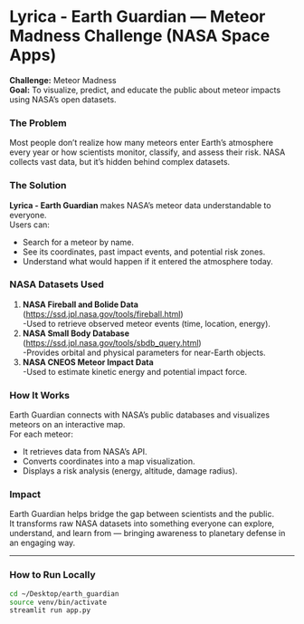 # Lyrica - Earth Guardian — Meteor Madness Challenge (NASA Space Apps)

**Challenge:** Meteor Madness  
**Goal:** To visualize, predict, and educate the public about meteor impacts using NASA’s open datasets.  

### The Problem
Most people don’t realize how many meteors enter Earth’s atmosphere every year or how scientists monitor, classify, and assess their risk. NASA collects vast data, but it’s hidden behind complex datasets.

### The Solution
**Lyrica - Earth Guardian** makes NASA’s meteor data understandable to everyone.  
Users can:
- Search for a meteor by name.  
- See its coordinates, past impact events, and potential risk zones.  
- Understand what would happen if it entered the atmosphere today.

### NASA Datasets Used
1. **NASA Fireball and Bolide Data** (https://ssd.jpl.nasa.gov/tools/fireball.html)  
    -Used to retrieve observed meteor events (time, location, energy).  
2. **NASA Small Body Database** (https://ssd.jpl.nasa.gov/tools/sbdb_query.html)  
    -Provides orbital and physical parameters for near-Earth objects.  
3. **NASA CNEOS Meteor Impact Data**  
    -Used to estimate kinetic energy and potential impact force.

### How It Works
Earth Guardian connects with NASA’s public databases and visualizes meteors on an interactive map.  
For each meteor:
- It retrieves data from NASA’s API.
- Converts coordinates into a map visualization.
- Displays a risk analysis (energy, altitude, damage radius).

### Impact
Earth Guardian helps bridge the gap between scientists and the public.  
It transforms raw NASA datasets into something everyone can explore, understand, and learn from — bringing awareness to planetary defense in an engaging way.

---

### How to Run Locally
```bash
cd ~/Desktop/earth_guardian
source venv/bin/activate
streamlit run app.py
